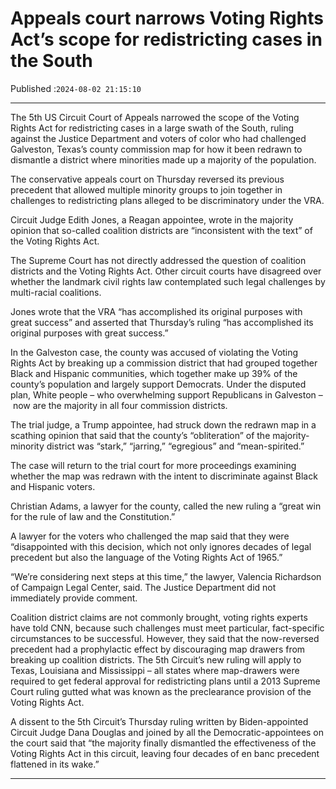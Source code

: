 # Appeals court narrows Voting Rights Act’s scope for redistricting cases in the South

Published :`2024-08-02 21:15:10`

---

The 5th US Circuit Court of Appeals narrowed the scope of the Voting Rights Act for redistricting cases in a large swath of the South, ruling against the Justice Department and voters of color who had challenged Galveston, Texas’s county commission map for how it been redrawn to dismantle a district where minorities made up a majority of the population.

The conservative appeals court on Thursday reversed its previous precedent that allowed multiple minority groups to join together in challenges to redistricting plans alleged to be discriminatory under the VRA.

Circuit Judge Edith Jones, a Reagan appointee, wrote in the majority opinion that so-called coalition districts are “inconsistent with the text” of the Voting Rights Act.

The Supreme Court has not directly addressed the question of coalition districts and the Voting Rights Act. Other circuit courts have disagreed over whether the landmark civil rights law contemplated such legal challenges by multi-racial coalitions.

Jones wrote that the VRA “has accomplished its original purposes with great success” and asserted that Thursday’s ruling “has accomplished its original purposes with great success.”

In the Galveston case, the county was accused of violating the Voting Rights Act by breaking up a commission district that had grouped together Black and Hispanic communities, which together make up 39% of the county’s population and largely support Democrats. Under the disputed plan, White people – who overwhelming support Republicans in Galveston – now are the majority in all four commission districts.

The trial judge, a Trump appointee, had struck down the redrawn map in a scathing opinion that said that the county’s “obliteration” of the majority-minority district was “stark,” “jarring,” “egregious” and “mean-spirited.”

The case will return to the trial court for more proceedings examining whether the map was redrawn with the intent to discriminate against Black and Hispanic voters.

Christian Adams, a lawyer for the county, called the new ruling a “great win for the rule of law and the Constitution.”

A lawyer for the voters who challenged the map said that they were “disappointed with this decision, which not only ignores decades of legal precedent but also the language of the Voting Rights Act of 1965.”

“We’re considering next steps at this time,” the lawyer, Valencia Richardson of Campaign Legal Center, said. The Justice Department did not immediately provide comment.

Coalition district claims are not commonly brought, voting rights experts have told CNN, because such challenges must meet particular, fact-specific circumstances to be successful. However, they said that the now-reversed precedent had a prophylactic effect by discouraging map drawers from breaking up coalition districts. The 5th Circuit’s new ruling will apply to Texas, Louisiana and Mississippi – all states where map-drawers were required to get federal approval for redistricting plans until a 2013 Supreme Court ruling gutted what was known as the preclearance provision of the Voting Rights Act.

A dissent to the 5th Circuit’s Thursday ruling written by Biden-appointed Circuit Judge Dana Douglas and joined by all the Democratic-appointees on the court said that “the majority finally dismantled the effectiveness of the Voting Rights Act in this circuit, leaving four decades of en banc precedent flattened in its wake.”

---

